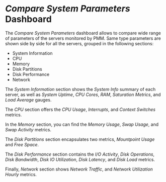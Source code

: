 # *Compare System Parameters* Dashboard

The *Compare System Parameters* dashboard allows to compare wide range of parameters of the servers monitored by PMM. Same type parameters are shown side by side for all the servers, grouped in the following sections:

* System Information
* CPU
* Memory
* Disk Partitions
* Disk Performance
* Network

The *System Information* section shows the *System Info* summary of each server, as well as *System Uptime*, *CPU Cores*, *RAM*, *Saturation Metrics*, and *Load Average* gauges.

The *CPU* section offers the *CPU Usage*, *Interrupts*, and *Context Switches* metrics.

In the *Memory* section, you can find the *Memory Usage*, *Swap Usage*, and *Swap Activity* metrics.

The *Disk Partitions* section encapsulates two metrics, *Mountpoint Usage* and *Free Space*.

The *Disk Performance* section contains the *I/O Activity*, *Disk Operations*, *Disk Bandwidth*, *Disk IO Utilization*, *Disk Latency*, and *Disk Load* metrics.

Finally, *Network* section shows *Network Traffic*, and *Network Utilization Hourly* metrics.
